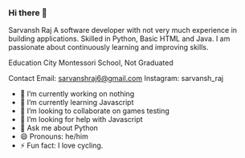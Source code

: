 ### Hi there 👋

Sarvansh Raj
A software developer with not very much experience in building applications. Skilled in Python, Basic HTML and Java. I am passionate about continuously learning and improving skills.

Education
City Montessori School, Not Graduated

Contact
Email: sarvanshraj6@gmail.com 
Instagram: sarvansh_raj

- 🔭 I’m currently working on nothing
- 🌱 I’m currently learning Javascript
- 👯 I’m looking to collaborate on games testing
- 🤔 I’m looking for help with Javascript
- 💬 Ask me about Python
- 😄 Pronouns: he/him
- ⚡ Fun fact: I love cycling.

